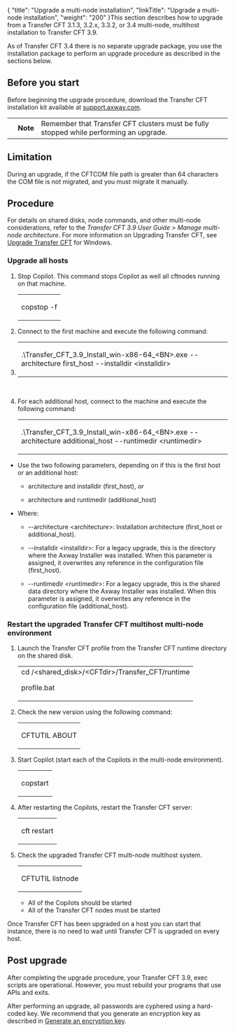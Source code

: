 {
    "title": "Upgrade a multi-node installation",
    "linkTitle": "Upgrade a multi-node installation",
    "weight": "200"
}This section describes how to upgrade from a Transfer CFT 3.1.3, 3.2.x, 3.3.2, or 3.4 multi-node, multihost installation to Transfer CFT 3.9.

As of Transfer CFT 3.4 there is no separate upgrade package, you use the installation package to perform an upgrade procedure as described in the sections below.

## <span id="Before"></span>Before you start

Before beginning the upgrade procedure, download the Transfer CFT installation kit available at [support.axway.com](https://support.axway.com/).

<table data-cellpadding="0" data-cellspacing="0">
<tbody>
<tr class="odd">
<td data-valign="top"></td>
<td data-valign="top"><span><strong>Note</strong></span></td>
<td data-mc-autonum="&lt;b&gt;Note&lt;/b&gt;" data-valign="top">Remember that <span>Transfer CFT</span> clusters must be fully stopped while performing an upgrade.</td>
</tr>
</tbody>
</table>

## Limitation

During an upgrade, if the CFTCOM file path is greater than 64 characters the COM file is not migrated, and you must migrate it manually.

## Procedure

For details on shared disks, node commands, and other multi-node considerations, refer to the *Transfer CFT 3.9 User Guide &gt; Manage multi-node architecture*. For more information on Upgrading Transfer CFT, see [Upgrade Transfer CFT](../upgrade_intro_win) for Windows.

### Upgrade all hosts

1.  Stop Copilot. This command stops Copilot as well all cftnodes running on that machine.  
    <table data-cellspacing="0">
    <tbody>
    <tr class="odd">
    <td><p>copstop -f</p></td>
    </tr>
    </tbody>
    </table>

2.  Connect to the first machine and execute the following command:

3.  <table data-cellspacing="0">
    <tbody>
    <tr class="odd">
    <td><p>.\Transfer_CFT_<span>3.9</span>_Install_win-x86-64_&lt;BN&gt;.exe --architecture first_host --installdir &lt;installdir&gt;</p></td>
    </tr>
    </tbody>
    </table>

     

4.  For each additional host, connect to the machine and execute the following command:  
    <table data-cellspacing="0">
    <tbody>
    <tr class="odd">
    <td><p>.\Transfer_CFT_<span>3.9</span>_Install_win-x86-64_&lt;BN&gt;.exe --architecture additional_host --runtimedir &lt;runtimedir&gt;</p></td>
    </tr>
    </tbody>
    </table>

-   Use the two following parameters, depending on if this is the first host or an additional host:
    -   architecture and installdir (first\_host), *or*
    -   architecture and runtimedir (additional\_host)
-   Where:
    -   --architecture &lt;architecture>: Installation architecture (first\_host or additional\_host).
    -   --installdir &lt;installdir>: For a legacy upgrade, this is the directory where the Axway Installer was installed. When this parameter is assigned, it overwrites any reference in the configuration file (first\_host).
    -   --runtimedir &lt;runtimedir>: For a legacy upgrade, this is the shared data directory where the Axway Installer was installed. When this parameter is assigned, it overwrites any reference in the configuration file (additional\_host).

### Restart the upgraded Transfer CFT multihost multi-node environment

1.  Launch the Transfer CFT profile from the Transfer CFT runtime directory on the shared disk.  
    <table data-cellspacing="0">
    <tbody>
    <tr class="odd">
    <td>cd /&lt;shared_disk&gt;/&lt;CFTdir&gt;/Transfer_CFT/runtime<br />
    profile.bat</td>
    </tr>
    </tbody>
    </table>
2.  Check the new version using the following command:  
    <table data-cellspacing="0">
    <tbody>
    <tr class="odd">
    <td><p>CFTUTIL ABOUT</p></td>
    </tr>
    </tbody>
    </table>
3.  Start Copilot (start each of the Copilots in the multi-node environment).  
    <table data-cellspacing="0">
    <tbody>
    <tr class="odd">
    <td><p>copstart</p></td>
    </tr>
    </tbody>
    </table>
4.  After restarting the Copilots, restart the Transfer CFT server:  
    <table data-cellspacing="0">
    <tbody>
    <tr class="odd">
    <td><p>cft restart</p></td>
    </tr>
    </tbody>
    </table>
5.  Check the upgraded Transfer CFT multi-node multihost system.  
    <table data-cellspacing="0">
    <tbody>
    <tr class="odd">
    <td><p>CFTUTIL listnode</p></td>
    </tr>
    </tbody>
    </table>

    -   All of the Copilots should be started

    <!-- -->

    -   All of the Transfer CFT nodes must be started

Once Transfer CFT has been upgraded on a host you can start that instance, there is no need to wait until Transfer CFT is upgraded on every host.

## Post upgrade

After completing the upgrade procedure, your Transfer CFT 3.9, exec scripts are operational. However, you must rebuild your programs that use APIs and exits.

After performing an upgrade, all passwords are cyphered using a hard-coded key. We recommend that you generate an encryption key as described in [Generate an encryption key](https://docs.axway.com/bundle/TransferCFT_38_UsersGuide_allOS_en_HTML5/page/Content/Security/cipher_key.htm).
